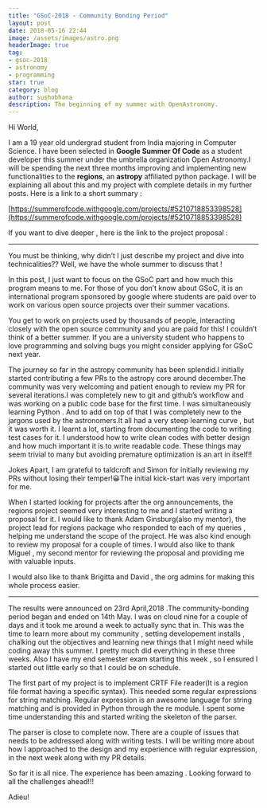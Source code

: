 ```yaml
---
title: "GSoC-2018 - Community Bonding Period"
layout: post
date: 2018-05-16 22:44
image: /assets/images/astro.png
headerImage: true
tag:
- gsoc-2018
- astronomy
- programming
star: true
category: blog
author: sushobhana
description: The beginning of my summer with OpenAstronomy.
---
```


Hi World,

I am a 19 year old undergrad student from India majoring in Computer Science. I
have been selected in **Google Summer Of Code** as a student developer this
summer under the umbrella organization Open Astronomy.I will be spending the
next three months improving and implementing new functionalities to the
**regions**, an **astropy** affiliated python package. I will be explaining all
about this and my project with complete details in my further posts. Here is a
link to a short summary :

[https://summerofcode.withgoogle.com/projects/#5210718853398528](https://summerofcode.withgoogle.com/projects/#5210718853398528)

If you want to dive deeper , here is the link to the project proposal :

*****

You must be thinking, why didn’t I just describe my project and dive into
technicalities?? Well, we have the whole summer to discuss that !

In this post, I just want to focus on the GSoC part and how much this program
means to me. For those of you don’t know about GSoC, it is an international
program sponsored by google where students are paid over to work on various open
source projects over their summer vacations.

You get to work on projects used by thousands of people, interacting closely
with the open source community and you are paid for this! I couldn’t think of a
better summer. If you are a university student who happens to love programming
and solving bugs you might consider applying for GSoC next year.

The journey so far in the astropy community has been splendid.I initially
started contributing a few PRs to the astropy core around december.The community
was very welcoming and patient enough to review my PR for several iterations.I
was completely new to git and github’s workflow and was working on a public code
base for the first time. I was simultaneously learning Python . And to add on
top of that I was completely new to the jargons used by the astronomers.It all
had a very steep learning curve , but it was worth it. I learnt a lot, starting
from documenting the code to writing test cases for it. I understood how to
write clean codes with better design and how much important it is to write
readable code. These things may seem trivial to many but avoiding premature
optimization is an art in itself!!

Jokes Apart, I am grateful to taldcroft and Simon for initially reviewing my PRs
without losing their temper!😀The initial kick-start was very important for me.

When I started looking for projects after the org announcements, the regions
project seemed very interesting to me and I started writing a proposal for it. I
would like to thank Adam Ginsburg(also my mentor), the project lead for regions
package who responded to each of my queries , helping me understand the scope of
the project. He was also kind enough to review my proposal for a couple of
times. I would also like to thank Miguel , my second mentor for reviewing the
proposal and providing me with valuable inputs.

I would also like to thank Brigitta and David , the org admins for making this
whole process easier.

*****

The results were announced on 23rd April,2018 .The community-bonding period
began and ended on 14th May. I was on cloud nine for a couple of days and it
took me around a week to actually sync that in. This was the time to learn more
about my community , setting developement installs , chalking out the objectives
and learning new things that I might need while coding away this summer. I
pretty much did everything in these three weeks. Also I have my end semester
exam starting this week , so I ensured I started out little early so that I
could be on schedule.

The first part of my project is to implement CRTF File reader(It is a region
file format having a specific syntax). This needed some regular expressions for
string matching. Regular expression is an awesome language for string matching
and is provided in Python through the re module. I spent some time understanding
this and started writing the skeleton of the parser.

The parser is close to complete now. There are a couple of issues that needs to
be addressed along with writing tests. I will be writing more about how I
approached to the design and my experience with regular expression, in the next
week along with my PR details.

So far it is all nice. The experience has been amazing . Looking forward to all
the challenges ahead!!!

Adieu!
